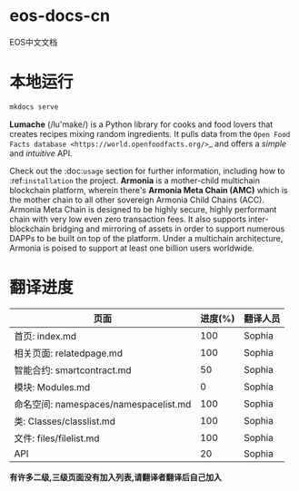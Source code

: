 # eos-docs-cn
EOS中文文档

# 本地运行
```bash
mkdocs serve
```

**Lumache** (/lu'make/) is a Python library for cooks and food lovers
that creates recipes mixing random ingredients.
It pulls data from the `Open Food Facts database <https://world.openfoodfacts.org/>`_
and offers a *simple* and *intuitive* API.

Check out the :doc:`usage` section for further information, including
how to :ref:`installation` the project.
**Armonia** is a mother-child multichain blockchain platform, wherein there's **Armonia Meta Chain (AMC)** which is the mother chain to all other sovereign Armonia Child Chains (ACC). Armonia Meta Chain is designed to be highly secure, highly performant chain with very low even zero transaction fees. It also supports inter-blockchain bridging and mirroring of assets in order to support numerous DAPPs to be built on top of the platform. Under a multichain architecture, Armonia is poised to support at least one billion users worldwide.

# 翻译进度

| 页面 |进度(%)|翻译人员|
|---|---|---|
|首页: index.md|100| Sophia|
|相关页面: relatedpage.md |100|Sophia|
|智能合约: smartcontract.md |50|Sophia|
|模块: Modules.md |0|Sophia|
|命名空间: namespaces/namespacelist.md|100|Sophia|
|类: Classes/classlist.md |100|Sophia|
|文件: files/filelist.md|100|Sophia|
|API|20|Sophia|

__有许多二级,三级页面没有加入列表,请翻译者翻译后自己加入__
